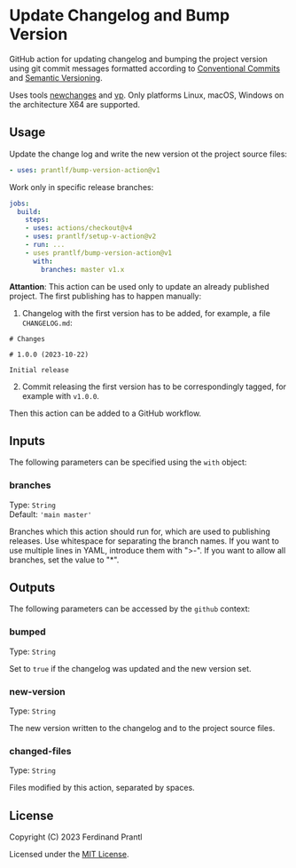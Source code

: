 # Update Changelog and Bump Version

GitHub action for updating changelog and bumping the project version using git commit messages formatted according to [Conventional Commits] and [Semantic Versioning].

Uses tools [newchanges] and [vp]. Only platforms Linux, macOS, Windows on the architecture X64 are supported.

## Usage

Update the change log and write the new version ot the project source files:

```yml
- uses: prantlf/bump-version-action@v1
```

Work only in specific release branches:

```yml
jobs:
  build:
    steps:
    - uses: actions/checkout@v4
    - uses: prantlf/setup-v-action@v2
    - run: ...
    - uses prantlf/bump-version-action@v1
      with:
        branches: master v1.x
```

**Attantion**: This action can be used only to update an already published project. The first publishing has to happen manually:

1. Changelog with the first version has to be added, for example, a file `CHANGELOG.md`:

```
# Changes

# 1.0.0 (2023-10-22)

Initial release
```

2. Commit releasing the first version has to be correspondingly tagged, for example with `v1.0.0`.

Then this action can be added to a GitHub workflow.

## Inputs

The following parameters can be specified using the `with` object:

### branches

Type: `String`<br>
Default: `'main master'`

Branches which this action should run for, which are used to publishing releases. Use whitespace for separating the branch names. If you want to use multiple lines in YAML, introduce them with ">-". If you want to allow all branches, set the value to "*".

## Outputs

The following parameters can be accessed by the `github` context:

### bumped

Type: `String`<br>

Set to `true` if the changelog was updated and the new version set.

### new-version

Type: `String`<br>

The new version written to the changelog and to the project source files.

### changed-files

Type: `String`<br>

Files modified by this action, separated by spaces.

## License

Copyright (C) 2023 Ferdinand Prantl

Licensed under the [MIT License].

[MIT License]: http://en.wikipedia.org/wiki/MIT_License
[Conventional Commits]: https://www.conventionalcommits.org/
[Semantic Versioning]: https://semver.org/
[newchanges]: https://github.com/prantlf/v-newchanges
[vp]: https://github.com/prantlf/vp
